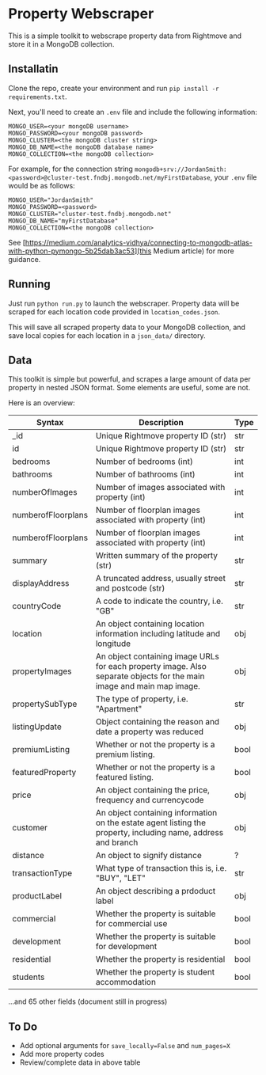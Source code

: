 # Property Webscraper

This is a simple toolkit to webscrape property data from Rightmove and store it in a MongoDB collection. 

## Installatin

Clone the repo, create your environment and run `pip install -r requirements.txt`. 

Next, you'll need to create an `.env` file and include the following information:

```
MONGO_USER=<your mongoDB username>
MONGO_PASSWORD=<your mongoDB password>
MONGO_CLUSTER=<the mongoDB cluster string>
MONGO_DB_NAME=<the mongoDB database name>
MONGO_COLLECTION=<the mongoDB collection>
```

For example, for the connection string `mongodb+srv://JordanSmith:<password>@cluster-test.fndbj.mongodb.net/myFirstDatabase`, your `.env` file would be as follows:

```
MONGO_USER="JordanSmith"
MONGO_PASSWORD=<password>
MONGO_CLUSTER="cluster-test.fndbj.mongodb.net"
MONGO_DB_NAME="myFirstDatabase"
MONGO_COLLECTION=<the mongoDB collection>
```

See [https://medium.com/analytics-vidhya/connecting-to-mongodb-atlas-with-python-pymongo-5b25dab3ac53](this Medium article) for more guidance.


## Running

Just run `python run.py` to launch the webscraper. Property data will be scraped for each location code provided in `location_codes.json`. 

This will save all scraped property data to your MongoDB collection, and save local copies for each location in a `json_data/` directory. 


## Data

This toolkit is simple but powerful, and scrapes a large amount of data per property in nested JSON format. Some elements are useful, some are not. 

Here is an overview:

| Syntax      | Description | Type |
| ----------- | ----------- | ---- |
| _id         | Unique Rightmove property ID  (str)      | str |
| id          | Unique Rightmove property ID  (str)     | str |
| bedrooms   | Number of bedrooms (int)       | int |
| bathrooms   | Number of bathrooms (int)       | int |
| numberOfImages   | Number of images associated with property (int)       | int |
| numberofFloorplans   | Number of floorplan images associated with property (int)        | int |
| numberofFloorplans   | Number of floorplan images associated with property (int)        | int |
| summary   | Written summary of the property (str)       | str |
| displayAddress   | A truncated address, usually street and postcode (str)        | str |
| countryCode   | A code to indicate the country, i.e. "GB"        | str |
| location   | An object containing location information including latitude and longitude  | obj |
| propertyImages   | An object containing image URLs for each property image. Also separate objects for the main image and main map image.    | obj |
| propertySubType   | The type of property, i.e. "Apartment"    | str |
| listingUpdate   | Object containing the reason and date a property was reduced   | obj |
| premiumListing   | Whether or not the property is a premium listing.    | bool |
|  featuredProperty   | Whether or not the property is a featured listing.    | bool |
|  price   | An object containing the price, frequency and currencycode    | obj |
|  customer   | An object containing information on the estate agent listing the property, including name, address and branch   | obj | 
| distance | An object to signify distance | ? |
| transactionType | What type of transaction this is, i.e. "BUY", "LET" | str | 
| productLabel | An object describing a prdoduct label | obj | 
| commercial | Whether the property is suitable for commercial use | bool | 
| development | Whether the property is suitable for development | bool | 
| residential | Whether the property is residential | bool | 
| students | Whether the property is student accommodation | bool | 

...and 65 other fields (document still in progress)




## To Do
* Add optional arguments for `save_locally=False` and `num_pages=X`
* Add more property codes
* Review/complete data in above table


